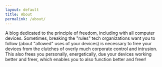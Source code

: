 ```yaml
---
layout: default
title: About
permalink: /about/
---
```


A blog dedicated to the principle of freedom, including with all computer devices. Sometimes, breaking the "rules" tech organizations want you to follow (about "allowed" uses of your devices) is necessary to free your devices from the clutches of overly much corporate control and intrusion. This also frees you personally, energetically, due your devices working better and freer, which enables you to also function better and freer!
